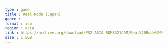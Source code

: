 ```yaml
---
type : game
title : Real Rode (Japan)
genre : 
format : iso
region : asia
link : https://archive.org/download/PS2-ASIA-ROMS321COM/Real%20Rode%20%28Japan%29.7z
size : 1.5GB
---
```

